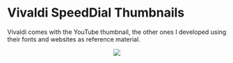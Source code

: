 <h1>Vivaldi SpeedDial Thumbnails</h1>

Vivaldi comes with the YouTube thumbnail, the other ones I developed using their fonts and websites as reference material.

<p align="center">
  <img src="https://user-images.githubusercontent.com/2813789/168444395-99c6f1bb-18c9-436f-a495-62f0a919ad6f.png"/>
</p>
